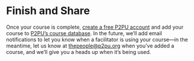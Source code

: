 # Finish and Share

Once your course is complete, [create a free P2PU account](https://learningcircles.p2pu.org/en/accounts/register/?next=/en/course/create/) and add your course to [P2PU’s course database](https://learningcircles.p2pu.org/en/course/create/). In the future, we’ll add email notifications to let you know when a facilitator is using your course—in the meantime, let us know at [thepeople@p2pu.org](mailto:thepeople@p2pu.org) when you’ve added a course, and we’ll give you a heads up when it’s being used.

